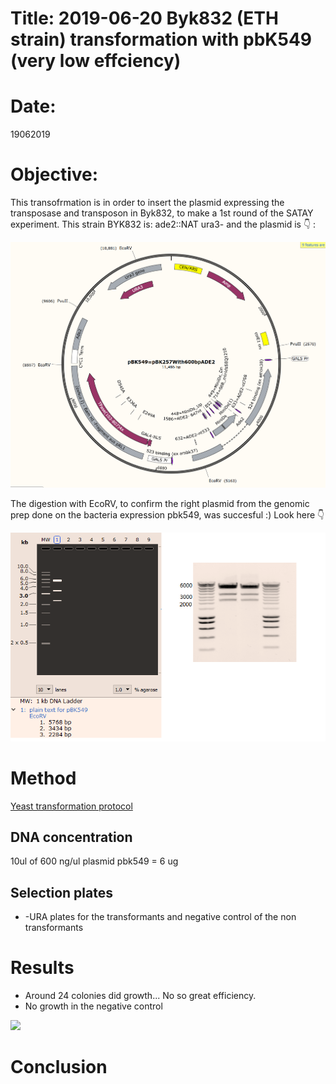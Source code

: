 
# Title: 2019-06-20 Byk832 (ETH strain) transformation with pbK549 (very low effciency)

# Date:
19062019

# Objective:
This transofrmation is in order to insert the plasmid expressing the transposase and transposon in Byk832, to make a 1st round of the SATAY experiment. This strain BYK832 is: ade2::NAT ura3-
and the plasmid is 👇 :

![](../Images/pBK549Map_new.png)

The digestion with EcoRV, to confirm the right plasmid from the genomic prep done on the bacteria expression pbk549, was succesful :) Look here 👇

![](../Images/digestion_ECORV_pbK549_17062019.png)

# Method
[Yeast transformation protocol](C:\Users\linigodelacruz\Documents\PhD_2018\Documentation\SATAY\URA_transformation_in_the_ADE_locus_032019\Protocol_PCR.pdf)

## DNA concentration
10ul of 600 ng/ul plasmid pbk549 = 6 ug

## Selection plates
- -URA plates  for the transformants and negative control of the non transformants

# Results

- Around 24 colonies did growth... No so great efficiency.
- No growth in the negative control


![](../Images/-ura_selction_plates_ByK832_and_pbk549.jpg)
# Conclusion
